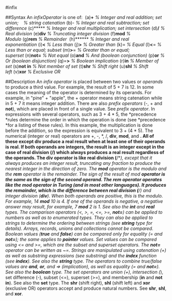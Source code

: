 
#infix

##Syntax
An *infixOperator* is one of:
 (a)**+** *% Integer and real addition; set union;*    *% string catenation* (b)- *% Integer and real subtraction; set difference* (c)***** *% Integer and real multiplication; set intersection* (d)**/** *% Real division* (e)**div** *% Truncating integer division* (f)**mod** *% Modulo* (g)**rem** *% Remainder*  (h)****** *% Integer and real exponentiation* (i)**<** *% Less than* (j)**>** *% Greater than* (k)= *% Equal* (l)**<**= *% Less than or equal; subset* (m)**>**= *% Greater than or equal; superset* (n)**not=** *% Not equal* (o)**and** *% And (boolean conjunction)* (p)**or** *% Or (boolean disjunction)* (q)=**>** *% Boolean implication* (r)**in** *% Member of set* (s)**not** **in** *% Not member of set* (t)**shr** *% Shift right* (u)**shl** *% Shift left* (v)**xor** *% Exclusive OR*



##Description
An *infix operator* is placed between two values or *operands* to produce a third value. For example, the result of 5 + 7 is 12. In some cases the meaning of the operator is determined by its operands. For example, in "pine" + "apple", the + operator means string catenation while in 5 + 7 it means integer addition. There are also *prefix operators* (-, + and **not**), which are placed in front of a single value. See *prefix operator*.
In expressions with several operators, such as 3 + 4 * 5, the *precedence *rules determine the order in which the operation is done  (see *precedence *for a listing of these rules). In this example, the multiplication is done before the addition, so the expression is equivalent to 3 + (4 * 5).
The numerical (integer or real) operators are +, -, *, /, **div**, **mod**, and **. All of these except **div** produce a **real** result when at least one of their operands is **real**. If both operands are integers, the result is an integer except in the case of **real** division (/) which always produces a **real** result regardless of the operands.
The **div** operator is like **real** division (**/**), except that it always produces an integer result, truncating any fraction to produce the nearest integer in the direction of zero.
The **mod** operator is the *modulo* and the **rem** operator is the *remainder*. The sign of the result of **mod* ***operator is the same as the sign of the second operand. The **rem** operator operates like the **mod** operator in Turing (and in most other languages). It produces the remainder, which is the difference between **real** division (**/**) and integer division (**div**). When both operands are positive, this is the *modulo*. For example, 14 **mod** 10 is 4. If one of the operands is negative, a negative answer may result, for example, 7 **mod** 2 is 1. See also the **int** and **real** types.
The comparison operators (<, >, =, <=, >=, **not=**) can be applied to numbers as well as to enumerated types. They can also be applied to strings to determine the *ordering* between strings (see **string** type for details). Arrays, records, unions and collections cannot be compared. Boolean values (**true** and **false**) can be compared only for equality (= and **not=**); the same applies to **pointer** values. Set values can be compared using <= and >=, which are the subset and superset operators. The **not=** operator can be written as ~=.
Strings are manipulated using catenation (+) as well as substring expressions (see *substring*) and the **index*** *function (see **index**). See also the **string** type.
The operators to combine true/false values are **and**, **or**, and => (implication), as well as equality (= and **not=**). See also the **boolean** type.
The set operators are union (+), intersection (*), set difference (-), subset (<=), superset (>=), and membership (**in** and **not** **in**). See also the **set** type.
The **shr** (shift right), **shl** (shift left) and **xor** (exclusive OR) operators accept and produce natural numbers. See **shr**, **shl**, and **xor**.


